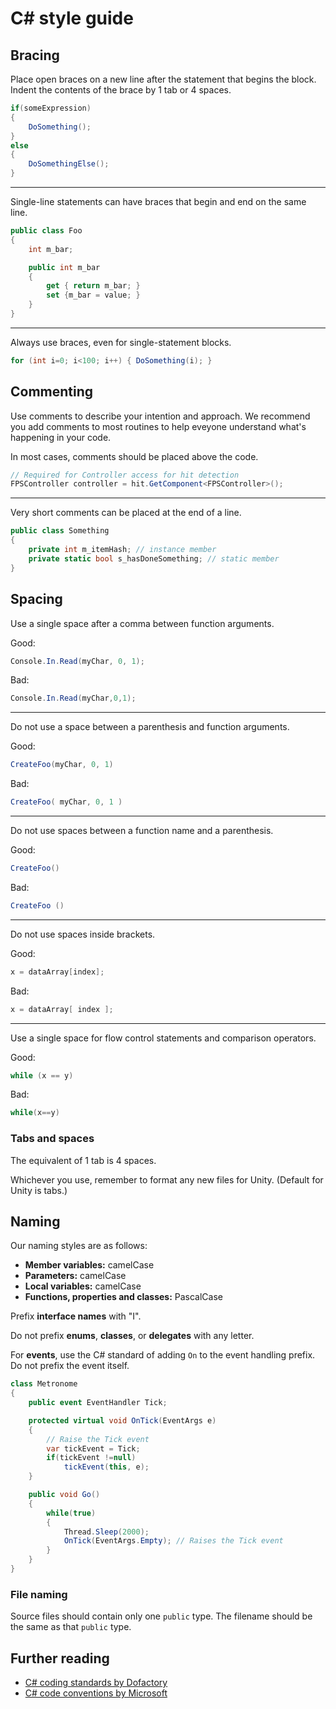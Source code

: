 # C# style guide

## Bracing
Place open braces on a new line after the statement that begins the block. Indent the contents of the brace by 1 tab or 4 spaces.

```c#
if(someExpression)
{
	DoSomething();
}
else
{
	DoSomethingElse();
}
```

---

Single-line statements can have braces that begin and end on the same line.

```c#
public class Foo
{
	int m_bar;

	public int m_bar
	{
		get { return m_bar; }
		set {m_bar = value; }
	}
}
```

---

Always use braces, even for single-statement blocks.

```c#
for (int i=0; i<100; i++) { DoSomething(i); }
```

## Commenting
Use comments to describe your intention and approach. We recommend you add comments to most routines to help eveyone understand what's happening in your code.

In most cases, comments should be placed above the code.

```c#
// Required for Controller access for hit detection
FPSController controller = hit.GetComponent<FPSController>();
```

---

Very short comments can be placed at the end of a line.

```c#
public class Something
{
	private int m_itemHash; // instance member
	private static bool s_hasDoneSomething; // static member
}
```

## Spacing
Use a single space after a comma between function arguments.

Good:

```c#
Console.In.Read(myChar, 0, 1);
```

Bad:

```c#
Console.In.Read(myChar,0,1);
```

---

Do not use a space between a parenthesis and function arguments.

Good:

```c#
CreateFoo(myChar, 0, 1)
```

Bad:

```c#
CreateFoo( myChar, 0, 1 )
```

---

Do not use spaces between a function name and a parenthesis.

Good:

```c#
CreateFoo()
```

Bad:

```c#
CreateFoo ()
```

---

Do not use spaces inside brackets.

Good:

```c#
x = dataArray[index];
```

Bad:

```c#
x = dataArray[ index ];
```

---

Use a single space for flow control statements and comparison operators.

Good:

```c#
while (x == y)
```

Bad:

```c#
while(x==y)
```

### Tabs and spaces

The equivalent of 1 tab is 4 spaces.

Whichever you use, remember to format any new files for Unity. (Default for Unity is tabs.)

## Naming
Our naming styles are as follows:

- **Member variables:** camelCase
- **Parameters:** camelCase
- **Local variables:** camelCase
- **Functions, properties and classes:** PascalCase

Prefix **interface names**  with "I".

Do not prefix **enums**, **classes**, or **delegates** with any letter.

For **events**, use the C# standard of adding `On` to the event handling prefix. Do not prefix the event itself.

```c#
class Metronome
{
	public event EventHandler Tick;

	protected virtual void OnTick(EventArgs e)
	{
		// Raise the Tick event
		var tickEvent = Tick;
		if(tickEvent !=null)
		    tickEvent(this, e);
	}

	public void Go()
	{
		while(true)
		{
			Thread.Sleep(2000);
			OnTick(EventArgs.Empty); // Raises the Tick event
		}
	}
}
```

### File naming
Source files should contain only one `public` type. The filename should be the same as that `public` type.

## Further reading
- [C# coding standards by Dofactory](https://www.dofactory.com/csharp-coding-standards)
- [C# code conventions by Microsoft](https://learn.microsoft.com/en-us/dotnet/csharp/fundamentals/coding-style/coding-conventions)
